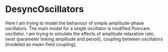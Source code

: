 # DesyncOscillators
Here I am trying to model the behaviour of simple amplitude-phase oscillators.
The main model for a single oscillator is modified Poincare oscillator.
I am trying to simulate the effects of amplitude relaxation rate, twist (parameter linking amplitude and period), 
coupling between oscillators (modeled as mean-field coupling), 
